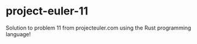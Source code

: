 # project-euler-11
Solution to problem 11 from projecteuler.com using the Rust programming language!
